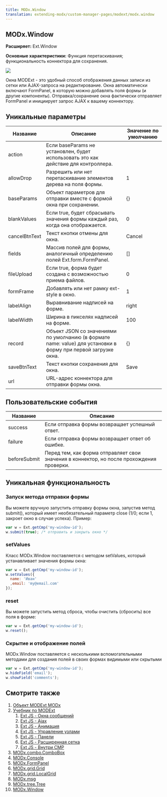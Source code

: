 ```yaml
---
title: MODx.Window
translation: extending-modx/custom-manager-pages/modext/modx.window
---
```


## MODx.Window

**Расширяет:** Ext.Window

**Основные характеристики:** Функция перетаскивания; функциональность коннектора для сохранения.

![](modx-window.png)

Окна MODExt - это удобный способ отображения данных записи из сетки или AJAX-запроса на редактирование. Окна автоматически включают FormPanel, в которую можно добавлять поля формы (и другие компоненты). Отправка/сохранение окна фактически отправляет FormPanel и инициирует запрос AJAX к вашему коннектору.

## Уникальные параметры

| Название      | Описание                                                                                                       | Значение по умолчанию |
| ------------- | -------------------------------------------------------------------------------------------------------------- | --------------------- |
| action        | Если baseParams не установлен, будет использовать это как действие для контроллера.                            |
| allowDrop     | Разрешить или нет перетаскивание элементов дерева на поля формы.                                               | 1                     |
| baseParams    | Объект параметров для отправки вместе с формой окна при сохранении.                                            | {}                    |
| blankValues   | Если true, будет сбрасывать значения формы каждый раз, когда она отображается.                                 | 0                     |
| cancelBtnText | Текст кнопки отмены для окна.                                                                                  | Cancel                |
| fields        | Массив полей для формы, аналогичный определению полей Ext.form.FormPanel.                                      | []                    |
| fileUpload    | Если true, форма будет создана с возможностью приема файлов.                                                   | 0                     |
| formFrame     | Добавлять или нет рамку ext-style в окно.                                                                      | 1                     |
| labelAlign    | Выравнивание надписей на форме.                                                                                | right                 |
| labelWidth    | Ширина в пикселях надписей на форме.                                                                           | 100                   |
| record        | Объект JSON со значениями по умолчанию (в формате name: value) для установки в форму при первой загрузке окна. | {}                    |
| saveBtnText   | Текст кнопки сохранения для окна.                                                                              | Save                  |
| url           | URL-адрес коннектора для отправки формы окна.                                                                  |

## Пользовательские события

| Название     | Описание                                                                                  |
| ------------ | ----------------------------------------------------------------------------------------- |
| success      | Если отправка формы возвращает успешный ответ.                                            |
| failure      | Если отправка формы возвращает ответ об ошибке.                                           |
| beforeSubmit | Перед тем, как форма отправляет свои значения в коннектор, но после прохождения проверки. |

## Уникальная функциональность

### Запуск метода отправки формы

Вы можете вручную запустить отправку формы окна, запустив метод submit(), который имеет необязательный параметр close (1/0; если 1, закроет окно в случае успеха). Пример:

```javascript
var w = Ext.getCmp('my-window-id');
w.submit(true); /* отправить и закрыть окно */
```

### setValues

Класс MODx.Window поставляется с методом setValues, который устанавливает значения формы окна:

```javascript
var w = Ext.getCmp('my-window-id');
w.setValues({
  name: 'Иван'
  ,email: 'my@email.com'
});
```

### reset

Вы можете запустить метод сброса, чтобы очистить (сбросить) все поля в форме:

```javascript
var w = Ext.getCmp('my-window-id');
w.reset();
```

### Скрытие и отображение полей

MODx.Window поставляется с несколькими вспомогательными методами для создания полей в своих формах видимыми или скрытыми

```javascript
var w = Ext.getCmp('my-window-id');
w.hideField('email');
w.showField('comments');
```

## Смотрите также

1. [Объект MODExt MODx](extending-modx/custom-manager-pages/modext/modext-modx-object)
2. [Учебник по MODExt](extending-modx/custom-manager-pages/modext/modext-tutorials)
    1. [Ext JS - Окна сообщений](extending-modx/custom-manager-pages/modext/modext-tutorials/1.-ext-js-tutorial-message-boxes)
    2. [Ext JS - Ajax](extending-modx/custom-manager-pages/modext/modext-tutorials/2.-ext-js-tutorial-ajax-include)
    3. [Ext JS - Анимация](extending-modx/custom-manager-pages/modext/modext-tutorials/3.-ext-js-tutorial-animation)
    4. [Ext JS - Управление узлами](extending-modx/custom-manager-pages/modext/modext-tutorials/4.-ext-js-tutorial-manipulating-nodes)
    5. [Ext JS - Панели](extending-modx/custom-manager-pages/modext/modext-tutorials/5.-ext-js-tutorial-panels)
    6. [Ext JS - Расширенная сетка](extending-modx/custom-manager-pages/modext/modext-tutorials/7.-ext-js-tutoral-advanced-grid)
    7. [Ext JS - Внутри CMP](extending-modx/custom-manager-pages/modext/modext-tutorials/8.-ext-js-tutorial-inside-a-cmp)
3. [MODx.combo.ComboBox](extending-modx/custom-manager-pages/modext/modx.combo.combobox)
4. [MODx.Console](extending-modx/custom-manager-pages/modext/modx.console)
5. [MODx.FormPanel](extending-modx/custom-manager-pages/modext/modx.formpanel)
6. [MODx.grid.Grid](extending-modx/custom-manager-pages/modext/modx.grid.grid)
7. [MODx.grid.LocalGrid](extending-modx/custom-manager-pages/modext/modx.grid.localgrid)
8. [MODx.msg](extending-modx/custom-manager-pages/modext/modx.msg)
9. [MODx.tree.Tree](extending-modx/custom-manager-pages/modext/modx.tree.tree)
10. [MODx.Window](extending-modx/custom-manager-pages/modext/modx.window)

